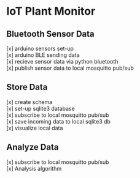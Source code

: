 
# IoT Plant Monitor

## Bluetooth Sensor Data
[x] arduino sensors set-up  
[x] arduino BLE sending data  
[x] recieve sensor data via python bluetooth  
[x] publish sensor data to local mosquitto pub/sub  

## Store Data
[x] create schema  
[x] set-up sqlite3 database  
[x] subscribe to local mosquitto pub/sub  
[x] save incoming data to local sqlite3 db  
[x] visualize local data

## Analyze Data
[x] subscribe to local mosquitto pub/sub  
[x] Analysis algorithm  
